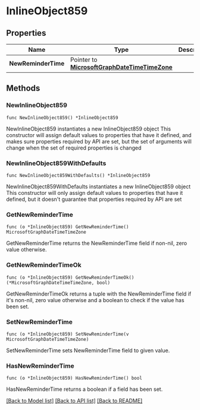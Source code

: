 # InlineObject859

## Properties

Name | Type | Description | Notes
------------ | ------------- | ------------- | -------------
**NewReminderTime** | Pointer to [**MicrosoftGraphDateTimeTimeZone**](MicrosoftGraphDateTimeTimeZone.md) |  | [optional] 

## Methods

### NewInlineObject859

`func NewInlineObject859() *InlineObject859`

NewInlineObject859 instantiates a new InlineObject859 object
This constructor will assign default values to properties that have it defined,
and makes sure properties required by API are set, but the set of arguments
will change when the set of required properties is changed

### NewInlineObject859WithDefaults

`func NewInlineObject859WithDefaults() *InlineObject859`

NewInlineObject859WithDefaults instantiates a new InlineObject859 object
This constructor will only assign default values to properties that have it defined,
but it doesn't guarantee that properties required by API are set

### GetNewReminderTime

`func (o *InlineObject859) GetNewReminderTime() MicrosoftGraphDateTimeTimeZone`

GetNewReminderTime returns the NewReminderTime field if non-nil, zero value otherwise.

### GetNewReminderTimeOk

`func (o *InlineObject859) GetNewReminderTimeOk() (*MicrosoftGraphDateTimeTimeZone, bool)`

GetNewReminderTimeOk returns a tuple with the NewReminderTime field if it's non-nil, zero value otherwise
and a boolean to check if the value has been set.

### SetNewReminderTime

`func (o *InlineObject859) SetNewReminderTime(v MicrosoftGraphDateTimeTimeZone)`

SetNewReminderTime sets NewReminderTime field to given value.

### HasNewReminderTime

`func (o *InlineObject859) HasNewReminderTime() bool`

HasNewReminderTime returns a boolean if a field has been set.


[[Back to Model list]](../README.md#documentation-for-models) [[Back to API list]](../README.md#documentation-for-api-endpoints) [[Back to README]](../README.md)


